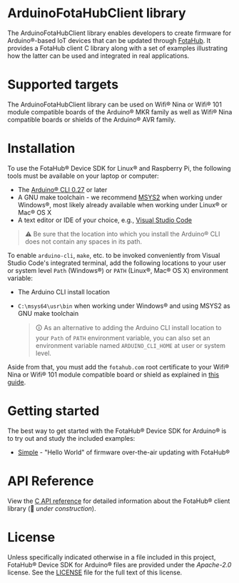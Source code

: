# ArduinoFotaHubClient library
The ArduinoFotaHubClient library enables developers to create firmware for Arduino&reg;-based IoT devices that can be updated through [FotaHub](http://fotahub.com). It provides a FotaHub client C library along with a set of examples illustrating how the latter can be used and integrated in real applications.

# Supported targets
The ArduinoFotaHubClient library can be used on Wifi&reg; Nina or Wifi&reg; 101 module compatible boards of the Arduino&reg; MKR family as well as Wifi&reg; Nina compatible boards or shields of the Arduino&reg; AVR family. 

# Installation
To use the FotaHub&reg; Device SDK for Linux&reg; and Raspberry Pi, the following tools must be available on your laptop or computer:
* The [Arduino&reg; CLI 0.27](https://arduino.github.io/arduino-cli/0.27) or later
* A GNU make toolchain - we recommend [MSYS2](https://www.msys2.org) when working under Windows&reg;, most likely already available when working under Linux&reg; or Mac&reg; OS X
* A text editor or IDE of your choice, e.g., [Visual Studio Code](https://code.visualstudio.com)

> &#x26A0; Be sure that the location into which you install the Arduino&reg; CLI does not contain any spaces in its path.

To enable `arduino-cli`, `make`, etc. to be invoked conveniently from Visual Studio Code's integrated terminal, add the following locations to your user or system level `Path` (Windows&reg;) or `PATH` (Linux&reg;, Mac&reg; OS X) environment variable:
* The Arduino CLI install location
* `C:\msys64\usr\bin` when working under Windows&reg; and using MSYS2 as GNU make toolchain

    > &#x1F6C8; As an alternative to adding the Arduino CLI install location to your `Path` of `PATH` environment variable, you can also set an environment variable named `ARDUINO_CLI_HOME` at user or system level.

Aside from that, you must add the `fotahub.com` root certificate to your Wifi&reg; Nina or Wifi&reg; 101 module compatible board or shield as explained in [this guide](https://support.arduino.cc/hc/en-us/articles/360016119219-How-to-add-certificates-to-Wifi-Nina-Wifi-101-Modules-).

# Getting started
The best way to get started with the FotaHub&reg; Device SDK for Arduino&reg; is to try out and study the included examples:
* [Simple](extras/docs/getting-started/simple.md) - "Hello World" of firmware over-the-air updating with FotaHub&reg;

# API Reference
View the [C API reference](src/FotaHub.h) for detailed information about the FotaHub&reg; client library (:construction: *under construction*).

# License
Unless specifically indicated otherwise in a file included in this project, FotaHub&reg; Device SDK for Arduino&reg; files are provided under the *Apache-2.0* license. See the [LICENSE](LICENSE) file for the full text of this license.
